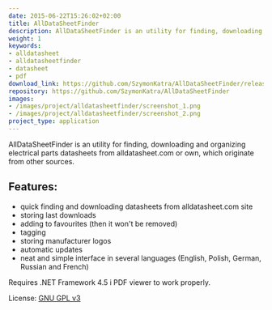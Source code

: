 ```yaml
---
date: 2015-06-22T15:26:02+02:00
title: AllDataSheetFinder
description: AllDataSheetFinder is an utility for finding, downloading and organizing datasheets from alldatasheet.com
weight: 1
keywords:
- alldatasheet
- alldatasheetfinder
- datasheet
- pdf
download_link: https://github.com/SzymonKatra/AllDataSheetFinder/releases/latest
repository: https://github.com/SzymonKatra/AllDataSheetFinder
images:
- /images/project/alldatasheetfinder/screenshot_1.png
- /images/project/alldatasheetfinder/screenshot_2.png
project_type: application
---
```

AllDataSheetFinder is an utility for finding, downloading and organizing electrical parts datasheets from alldatasheet.com or own, which originate from other sources.

## Features:

- quick finding and downloading datasheets from alldatasheet.com site
- storing last downloads
- adding to favourites (then it won't be removed)
- tagging
- storing manufacturer logos
- automatic updates
- neat and simple interface in several languages (English, Polish, German, Russian and French)

Requires .NET Framework 4.5 i PDF viewer to work properly.

License: [GNU GPL v3](https://github.com/SzymonKatra/AllDataSheetFinder/blob/master/LICENSE.txt)
